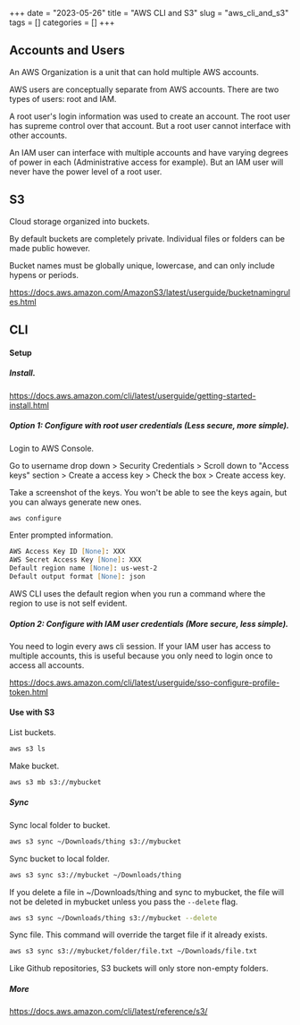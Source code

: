 +++ 
date = "2023-05-26"
title = "AWS CLI and S3"
slug = "aws_cli_and_s3"
tags = []
categories = []
+++

## Accounts and Users

An AWS Organization is a unit that can hold multiple AWS accounts.

AWS users are conceptually separate from AWS accounts. There are two types of users: root and IAM.

A root user's login information was used to create an account. The root user has supreme control over that account. But a root user cannot interface with other accounts.

An IAM user can interface with multiple accounts and have varying degrees of power in each (Administrative access for example). But an IAM user will never have the power level of a root user.

## S3

Cloud storage organized into buckets.

By default buckets are completely private. Individual files or folders can be made public however.

Bucket names must be globally unique, lowercase, and can only include hypens or periods.

https://docs.aws.amazon.com/AmazonS3/latest/userguide/bucketnamingrules.html

## CLI

#### Setup

##### Install.

https://docs.aws.amazon.com/cli/latest/userguide/getting-started-install.html

##### Option 1: Configure with root user credentials (Less secure, more simple).

Login to AWS Console.

Go to username drop down > Security Credentials > Scroll down to "Access keys" section > Create a access key > Check the box > Create access key.

Take a screenshot of the keys. You won't be able to see the keys again, but you can always generate new ones.

```zsh
aws configure
```

Enter prompted information.

```zsh
AWS Access Key ID [None]: XXX 
AWS Secret Access Key [None]: XXX
Default region name [None]: us-west-2
Default output format [None]: json
```

AWS CLI uses the default region when you run a command where the region to use is not self evident.

##### Option 2: Configure with IAM user credentials (More secure, less simple).

You need to login every aws cli session. If your IAM user has access to multiple accounts, this is useful because you only need to login once to access all accounts.

https://docs.aws.amazon.com/cli/latest/userguide/sso-configure-profile-token.html

#### Use with S3

List buckets.

```zsh
aws s3 ls
```

Make bucket.

```zsh
aws s3 mb s3://mybucket
```

##### Sync

Sync local folder to bucket.

```zsh
aws s3 sync ~/Downloads/thing s3://mybucket
```

Sync bucket to local folder.

```zsh
aws s3 sync s3://mybucket ~/Downloads/thing
```

If you delete a file in ~/Downloads/thing and sync to mybucket, the file will not be deleted in mybucket unless you pass the `--delete` flag.

```zsh
aws s3 sync ~/Downloads/thing s3://mybucket --delete
```

Sync file. This command will override the target file if it already exists.

```zsh
aws s3 sync s3://mybucket/folder/file.txt ~/Downloads/file.txt
```

Like Github repositories, S3 buckets will only store non-empty folders.

##### More

https://docs.aws.amazon.com/cli/latest/reference/s3/
